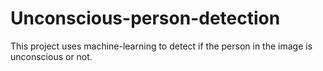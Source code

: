 # Unconscious-person-detection
This project uses machine-learning to detect if the person in the image is unconscious or not.
